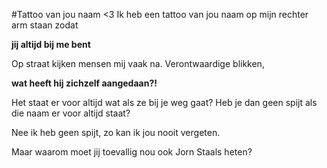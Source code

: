 #Tattoo van jou naam <3
Ik heb een tattoo van jou naam op mijn rechter arm staan zodat

**jij altijd bij me bent**

Op straat kijken mensen mij vaak na.
Verontwaardige blikken,

**wat heeft hij zichzelf aangedaan?!**

Het staat er voor altijd wat als ze bij je weg gaat?
Heb je dan geen spijt als die naam er voor altijd staat?

Nee ik heb geen spijt, zo kan ik jou nooit vergeten.

Maar waarom moet jij toevallig nou ook Jorn Staals heten?
